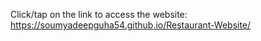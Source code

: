 Click/tap on the link to access the website:
https://soumyadeepguha54.github.io/Restaurant-Website/
